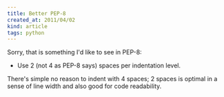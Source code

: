 ```yaml
---
title: Better PEP-8
created_at: 2011/04/02
kind: article
tags: python
---
```


Sorry, that is something I'd like to see in PEP-8:

  * Use 2 (not 4 as PEP-8 says) spaces per indentation level.

There's simple no reason to indent with 4 spaces; 2 spaces is optimal in a
sense of line width and also good for code readability.
